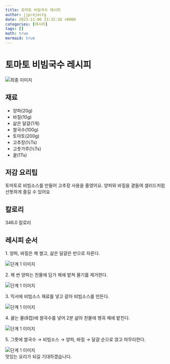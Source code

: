 ```yaml
---
title: 토마토 비빔국수 레시피
author: jjprojectg
date: 2023-11-06 23:32:26 +0000
categories: [레시피]
tags: []
math: true
mermaid: true
---
```

<meta name="og:type" content="website" />
<meta charset="UTF-8">
<div class="header">
<h1>토마토 비빔국수 레시피</h1>
</div>

<div class="container my-4">
<div class="row">
<div class="col-12 col-md-6">
<div class="recipe-image">
<img src="http://www.foodsafetykorea.go.kr/uploadimg/20210310/20210310102052_1615339252330.jpg" class="step-image" alt="최종 이미지">
</div>
</div>
<div class="col-12 col-md-6">
<div class="ingredients">
<h2>재료</h2>
<ul class='card'>
<li> 양파(20g) </li>
<li>  바질(10g) </li>
<li>  삶은 달걀(1개) </li>
<li>  쌀국수(100g) </li>
<li>  토마토(200g) </li>
<li>  고추장(½Ts) </li>
<li>  고춧가루(½Ts) </li>
<li>  꿀(1Ts) </li>

</ul>
</div>
</div>
<div class="col-12 col-md-6">
<div class="ingredients">
<h2>저감 요리팁</h2>
<div class='card'> 
<p >
토마토로 비빔소스를 만들어 고추장 사용을 줄였어요.
양파와 바질을 곁들여 샐러드처럼 산뜻하게 즐길 수 있어요
</p>
</div>
</div>
<div class="ingredients">
<h2>칼로리</h2>
<div class='card'> 
<p>
346.0 칼로리
</p>
</div>
</div>
</div>
</div>

<h2 class="my-4">레시피 순서</h2>
<div class="card recipe-card">
<div class="card-body recipe-stesp">
<p class="card-text step-description">1. 양파, 바질은 채 썰고, 삶은 달걀은 반으로 자른다.</p>
<img src="http://www.foodsafetykorea.go.kr/uploadimg/20210310/20210310100941_1615338581489.jpg" alt="단계 1 이미지" class="step-image">
</div>
</div>

<div class="card recipe-card">
<div class="card-body recipe-stesp">
<p class="card-text step-description">2. 채 썬 양파는 찬물에 담가 체에 밭쳐 물기를 제거한다.</p>
<img src="http://www.foodsafetykorea.go.kr/uploadimg/20210310/20210310100953_1615338593092.jpg" alt="단계 1 이미지" class="step-image">
</div>
</div>

<div class="card recipe-card">
<div class="card-body recipe-stesp">
<p class="card-text step-description">3. 믹서에 비빔소스 재료를 넣고 갈아 비빔소스를 만든다.</p>
<img src="http://www.foodsafetykorea.go.kr/uploadimg/20210310/20210310101012_1615338612946.jpg" alt="단계 1 이미지" class="step-image">
</div>
</div>

<div class="card recipe-card">
<div class="card-body recipe-stesp">
<p class="card-text step-description">4. 끓는 물(8컵)에 쌀국수를 넣어 2분 삶아 찬물에 헹궈 체에 밭친다.</p>
<img src="http://www.foodsafetykorea.go.kr/uploadimg/20210310/20210310101028_1615338628933.jpg" alt="단계 1 이미지" class="step-image">
</div>
</div>

<div class="card recipe-card">
<div class="card-body recipe-stesp">
<p class="card-text step-description">5. 그릇에 쌀국수 → 비빔소스 → 양파, 바질 → 달걀 순으로 얹고 마무리한다.</p>
<img src="http://www.foodsafetykorea.go.kr/uploadimg/20210310/20210310101040_1615338640648.jpg" alt="단계 1 이미지" class="step-image">
</div>
</div>


</div>
맛있는 요리가 되길 기대하겠습니다.
